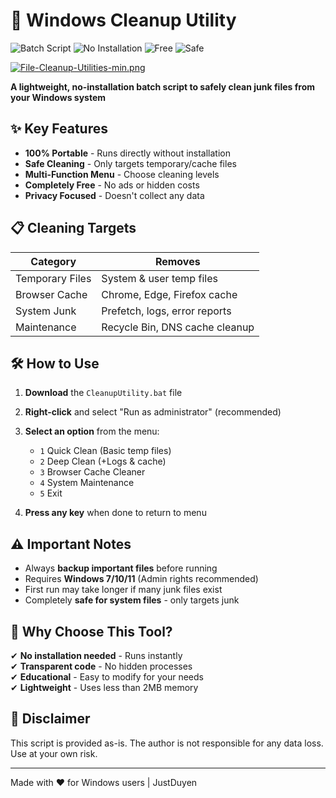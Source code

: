# 🚀 Windows Cleanup Utility

![Batch Script](https://img.shields.io/badge/Type-Batch_Script-blue) 
![No Installation](https://img.shields.io/badge/Requires-No_Installation-green) 
![Free](https://img.shields.io/badge/Price-Free-success) 
![Safe](https://img.shields.io/badge/Safety-Non_destructive-yellow)

[![File-Cleanup-Utilities-min.png](https://i.postimg.cc/XJTQzsQt/File-Cleanup-Utilities-min.png)](https://postimg.cc/TLJVyJ8c)

**A lightweight, no-installation batch script to safely clean junk files from your Windows system**

## ✨ Key Features

- **100% Portable** - Runs directly without installation
- **Safe Cleaning** - Only targets temporary/cache files
- **Multi-Function Menu** - Choose cleaning levels
- **Completely Free** - No ads or hidden costs
- **Privacy Focused** - Doesn't collect any data

## 📋 Cleaning Targets

| Category          | Removes                          |
|-------------------|----------------------------------|
| Temporary Files   | System & user temp files         |
| Browser Cache     | Chrome, Edge, Firefox cache      |
| System Junk       | Prefetch, logs, error reports    |
| Maintenance       | Recycle Bin, DNS cache cleanup   |

## 🛠️ How to Use

1. **Download** the `CleanupUtility.bat` file
2. **Right-click** and select "Run as administrator" (recommended)
3. **Select an option** from the menu:
   - `1` Quick Clean (Basic temp files)
   - `2` Deep Clean (+Logs & cache)
   - `3` Browser Cache Cleaner
   - `4` System Maintenance
   - `5` Exit

4. **Press any key** when done to return to menu

## ⚠️ Important Notes

- Always **backup important files** before running
- Requires **Windows 7/10/11** (Admin rights recommended)
- First run may take longer if many junk files exist
- Completely **safe for system files** - only targets junk

## 🌟 Why Choose This Tool?

✔ **No installation needed** - Runs instantly  
✔ **Transparent code** - No hidden processes  
✔ **Educational** - Easy to modify for your needs  
✔ **Lightweight** - Uses less than 2MB memory  

## 🛑 Disclaimer

This script is provided as-is. The author is not responsible for any data loss. Use at your own risk.

---

Made with ❤️ for Windows users | JustDuyen

